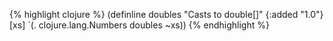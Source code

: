 {% highlight clojure %}
(definline doubles
  "Casts to double[]"
  {:added "1.0"}
  [xs] `(. clojure.lang.Numbers doubles ~xs))
{% endhighlight %}
